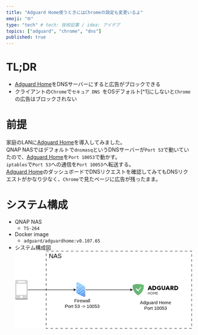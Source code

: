 ```yaml
---
title: "Adguard Home使うときにはChromeの設定も変更いるよ"
emoji: "🌐"
type: "tech" # tech: 技術記事 / idea: アイデア
topics: ["adguard", "chrome", "dns"]
published: true
---
```


# TL;DR

- [Adguard Home](https://github.com/AdguardTeam/AdGuardHome)をDNSサーバーにすると広告がブロックできる
- クライアントの`Chrome`で`セキュア DNS `をOSデフォルト[^1]にしないと`Chrome`の広告はブロックされない

# 前提

家庭のLANに[Adguard Home](https://github.com/AdguardTeam/AdGuardHome)を導入してみました。  
QNAP NASではデフォルトで`dnsmasq`というDNSサーバーが`Port 53`で動いていたので、[Adguard Home](https://github.com/AdguardTeam/AdGuardHome)を`Port 10053`で動かす。  
`iptables`で`Port 53`への通信を`Port 10053`へ転送する。  
[Adguard Home](https://github.com/AdguardTeam/AdGuardHome)のダッシュボードでDNSリクエストを確認してみてもDNSリクエストがかなり少なく、`Chrome`で見たページに広告が残ったまま。

# システム構成

- QNAP NAS
  - `TS-264`
- Docker image
  - `adguard/adguardhome:v0.107.65`
- システム構成図
  ![システム構成図 抜粋版](/images/AdguardBrowserConfig/SystemOverview.png)
